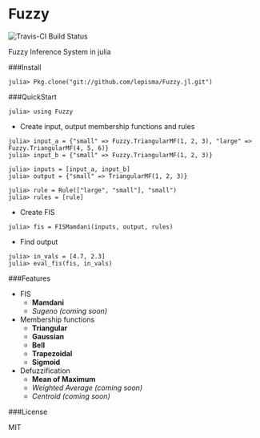 # Fuzzy

![Travis-CI Build Status](https://travis-ci.org/lepisma/Fuzzy.jl.svg)

Fuzzy Inference System in julia

###Install

`julia> Pkg.clone("git://github.com/lepisma/Fuzzy.jl.git")`

###QuickStart

`julia> using Fuzzy`

-	Create input, output membership functions and rules

```
julia> input_a = {"small" => Fuzzy.TriangularMF(1, 2, 3), "large" => Fuzzy.TriangularMF(4, 5, 6)}
julia> input_b = {"small" => Fuzzy.TriangularMF(1, 2, 3)}

julia> inputs = [input_a, input_b]
julia> output = {"small" => TriangularMF(1, 2, 3)}

julia> rule = Rule(["large", "small"], "small")
julia> rules = [rule]
```
    
-	Create FIS

```
julia> fis = FISMamdani(inputs, output, rules)
```

-	Find output

```
julia> in_vals = [4.7, 2.3]
julia> eval_fis(fis, in_vals)
```

###Features

-	FIS
	-	**Mamdani**
    -	*Sugeno (coming soon)*
-	Membership functions
	-	**Triangular**
    -	**Gaussian**
    -	**Bell**
    -	**Trapezoidal**
    -	**Sigmoid**
-	Defuzzification
	-	**Mean of Maximum**
    -	*Weighted Average (coming soon)*
    -	*Centroid (coming soon)*

###License

MIT
